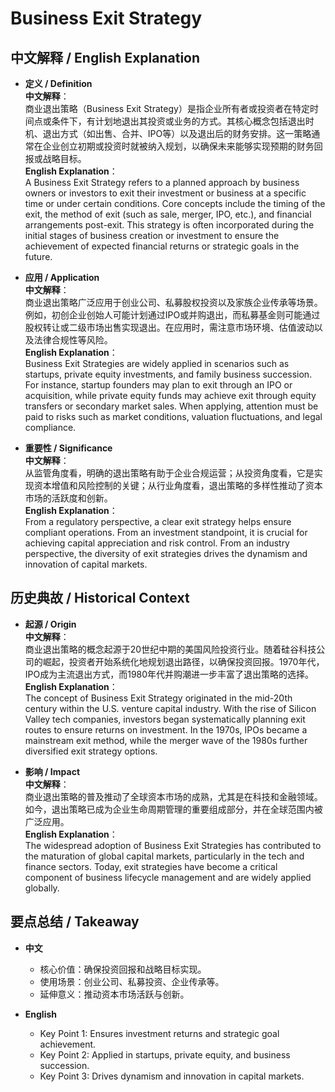 # Business Exit Strategy

## 中文解释 / English Explanation

* **定义 / Definition**  
  **中文解释**：  
  商业退出策略（Business Exit Strategy）是指企业所有者或投资者在特定时间点或条件下，有计划地退出其投资或业务的方式。其核心概念包括退出时机、退出方式（如出售、合并、IPO等）以及退出后的财务安排。这一策略通常在企业创立初期或投资时就被纳入规划，以确保未来能够实现预期的财务回报或战略目标。  
  **English Explanation**：  
  A Business Exit Strategy refers to a planned approach by business owners or investors to exit their investment or business at a specific time or under certain conditions. Core concepts include the timing of the exit, the method of exit (such as sale, merger, IPO, etc.), and financial arrangements post-exit. This strategy is often incorporated during the initial stages of business creation or investment to ensure the achievement of expected financial returns or strategic goals in the future.

* **应用 / Application**  
  **中文解释**：  
  商业退出策略广泛应用于创业公司、私募股权投资以及家族企业传承等场景。例如，初创企业创始人可能计划通过IPO或并购退出，而私募基金则可能通过股权转让或二级市场出售实现退出。在应用时，需注意市场环境、估值波动以及法律合规性等风险。  
  **English Explanation**：  
  Business Exit Strategies are widely applied in scenarios such as startups, private equity investments, and family business succession. For instance, startup founders may plan to exit through an IPO or acquisition, while private equity funds may achieve exit through equity transfers or secondary market sales. When applying, attention must be paid to risks such as market conditions, valuation fluctuations, and legal compliance.

* **重要性 / Significance**  
  **中文解释**：  
  从监管角度看，明确的退出策略有助于企业合规运营；从投资角度看，它是实现资本增值和风险控制的关键；从行业角度看，退出策略的多样性推动了资本市场的活跃度和创新。  
  **English Explanation**：  
  From a regulatory perspective, a clear exit strategy helps ensure compliant operations. From an investment standpoint, it is crucial for achieving capital appreciation and risk control. From an industry perspective, the diversity of exit strategies drives the dynamism and innovation of capital markets.

## 历史典故 / Historical Context

* **起源 / Origin**  
  **中文解释**：  
  商业退出策略的概念起源于20世纪中期的美国风险投资行业。随着硅谷科技公司的崛起，投资者开始系统化地规划退出路径，以确保投资回报。1970年代，IPO成为主流退出方式，而1980年代并购潮进一步丰富了退出策略的选择。  
  **English Explanation**：  
  The concept of Business Exit Strategy originated in the mid-20th century within the U.S. venture capital industry. With the rise of Silicon Valley tech companies, investors began systematically planning exit routes to ensure returns on investment. In the 1970s, IPOs became a mainstream exit method, while the merger wave of the 1980s further diversified exit strategy options.

* **影响 / Impact**  
  **中文解释**：  
  商业退出策略的普及推动了全球资本市场的成熟，尤其是在科技和金融领域。如今，退出策略已成为企业生命周期管理的重要组成部分，并在全球范围内被广泛应用。  
  **English Explanation**：  
  The widespread adoption of Business Exit Strategies has contributed to the maturation of global capital markets, particularly in the tech and finance sectors. Today, exit strategies have become a critical component of business lifecycle management and are widely applied globally.

## 要点总结 / Takeaway

* **中文**  
  - 核心价值：确保投资回报和战略目标实现。  
  - 使用场景：创业公司、私募投资、企业传承等。  
  - 延伸意义：推动资本市场活跃与创新。  

* **English**  
  - Key Point 1: Ensures investment returns and strategic goal achievement.  
  - Key Point 2: Applied in startups, private equity, and business succession.  
  - Key Point 3: Drives dynamism and innovation in capital markets.
